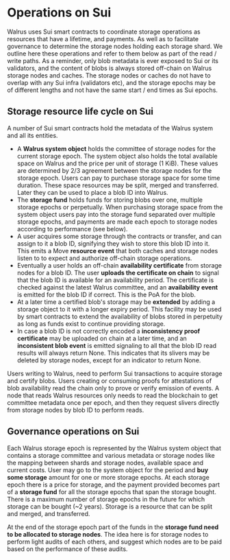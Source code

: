 # Operations on Sui

Walrus uses Sui smart contracts to coordinate storage operations as resources that have a lifetime,
and payments. As well as to facilitate governance to determine the storage nodes holding each
storage shard. We outline here these operations and refer to them below as part of the read / write
paths. As a reminder, only blob metadata is ever exposed to Sui or its validators, and the content
of blobs is always stored off-chain on Walrus storage nodes and caches. The storage nodes or caches
do not have to overlap with any Sui infra (validators etc), and the storage epochs may be of
different lengths and not have the same start / end times as Sui epochs.

## Storage resource life cycle on Sui

A number of Sui smart contracts hold the metadata of the Walrus system and all its entities.

- A **Walrus system object** holds the committee of storage nodes for the current storage epoch. The
  system object also holds the total available space on Walrus and the price per unit of storage (1
  KiB). These values are determined by 2/3 agreement between the storage nodes for the storage
  epoch. Users can pay to purchase storage space for some time duration. These space resources may
  be split, merged and transferred. Later they can be used to place a blob ID into Walrus.
- The **storage fund** holds funds for storing blobs over one, multiple storage epochs or
  perpetually. When purchasing storage space from the system object users pay into the storage fund
  separated over multiple storage epochs, and payments are made each epoch to storage nodes
  according to performance (see below).
- A user acquires some storage through the contracts or transfer, and can assign to it a blob ID,
  signifying they wish to store this blob ID into it. This emits a Move **resource event** that
  both caches and storage nodes listen to to expect and authorize off-chain storage operations.
- Eventually a user holds an off-chain **availability certificate** from storage nodes for a blob
  ID. The user **uploads the certificate on chain** to signal that the blob ID is available for an
  availability period. The certificate is checked against the latest Walrus committee,
  and an **availability event** is emitted for the blob ID if correct. This is the PoA for the
  blob.
- At a later time a certified blob's storage may be **extended** by adding a storage object to it
  with a longer expiry period. This facility may be used by smart contracts to extend the
  availability of blobs stored in perpetuity as long as funds exist to continue providing storage.
- In case a blob ID is not correctly encoded a **inconsistency proof certificate** may be uploaded
  on chain at a later time, and an **inconsistent blob event** is emitted signaling to all that the
  blob ID read results will always return None. This indicates that its slivers may be deleted by
  storage nodes, except for an indicator to return None.

Users writing to Walrus, need to perform Sui transactions to acquire storage and certify blobs.
Users creating or consuming proofs for attestations of blob availability read the chain
only to prove or verify emission of events. A node that reads Walrus resources only needs to read
the blockchain to get committee metadata once per epoch, and then they request slivers directly
from storage nodes by blob ID to perform reads.

## Governance operations on Sui

Each Walrus storage epoch is represented by the Walrus system object that contains a storage
committee and various metadata or storage nodes like the mapping between shards and storage nodes,
available space and current costs. User may go to the system object for the period and **buy some
storage** amount for one or more storage epochs. At each storage epoch there is a price for storage,
and the payment provided becomes part of a **storage fund** for all the storage epochs that span
the storage bought. There is a maximum number of storage epochs in the future for which storage can
be bought (~2 years). Storage is a resource that can be split and merged, and transferred.

At the end of the storage epoch part of the funds in the **storage fund need to be allocated to
storage nodes**. The idea here is for storage nodes to perform light audits of each others,
and suggest which nodes are to be paid based on the performance of these audits.
